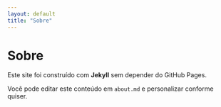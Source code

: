 ```yaml
---
layout: default
title: "Sobre"
---
```


# Sobre

Este site foi construído com **Jekyll** sem depender do GitHub Pages.

Você pode editar este conteúdo em `about.md` e personalizar conforme quiser.
